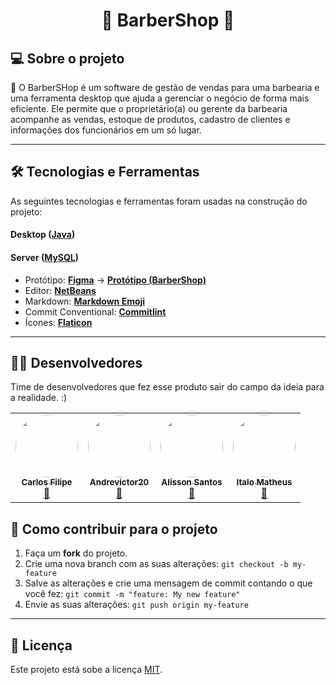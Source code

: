 <h1 align="center"> 
	💇 BarberShop 💇
</h1>

## 💻 Sobre o projeto

💇 O BarberSHop é um software de gestão de vendas para uma barbearia e uma ferramenta desktop que ajuda a gerenciar o negócio de forma mais eficiente. Ele permite que o proprietário(a) ou gerente da barbearia acompanhe as vendas, estoque de produtos, cadastro de clientes e informações dos funcionários em um só lugar.

---

## 🛠 Tecnologias e Ferramentas

As seguintes tecnologias e ferramentas foram usadas na construção do projeto:

#### **Desktop**  ([Java](https://www.java.com/en/))

#### **Server**  ([MySQL](https://www.mysql.com/))

-   Protótipo:  **[Figma](https://www.figma.com/)**  →  **[Protótipo (BarberShop)](https://www.figma.com/file/zlGBqAcsUGgK89rKkk0Fb9/BarberShop?type=design&node-id=0%3A1&t=PEahppgUBSioEVBc-1)**
-   Editor:  **[NetBeans](https://netbeans.apache.org/)**
-   Markdown: **[Markdown Emoji](https://gist.github.com/rxaviers/7360908)**
-   Commit Conventional:  **[Commitlint](https://github.com/conventional-changelog/commitlint)**
-   Ícones:  **[Flaticon](https://www.flaticon.com/)**


---

## 👨‍💻 Desenvolvedores

Time de desenvolvedores que fez esse produto sair do campo da ideia para a realidade. :)

<table>
  <tr>
  <td align="center"><a href="https://github.com/carlozfilipe"><img style="border-radius: 50%;" src="https://avatars.githubusercontent.com/u/26774549?v=4" width="100px;" alt=""/><br /><sub><b>Carlos Filipe
</b></sub></a><br /><a href="https://rocketseat.com.br/" title="Rocketseat">🚀</a></td>
    <td align="center"><a href="https://github.com/ItaloMatheus10"><img style="border-radius: 50%;" src="https://avatars.githubusercontent.com/u/130625413?v=4" width="100px;" alt=""/><br /><sub><b>Andrevictor20
</b></sub></a><br /><a href="https://rocketseat.com.br/" title="Rocketseat">🚀</a></td>
    <td align="center"><a href="V"><img style="border-radius: 50%;" src="https://avatars.githubusercontent.com/u/114629624?v=4" width="100px;" alt=""/><br /><sub><b>Alisson Santos
</b></sub></a><br /><a href="https://rocketseat.com.br/" title="Rocketseat">🚀</a></td>
    <td align="center"><a href="https://github.com/ItaloMatheus10"><img style="border-radius: 50%;" src="https://avatars.githubusercontent.com/u/130625413?v=4" width="100px;" alt=""/><br /><sub><b>Italo Matheus
</b></sub></a><br /><a href="https://rocketseat.com.br/" title="Rocketseat">🚀</a></td>
  </tr>
</table>

## 💪 Como contribuir para o projeto

1. Faça um **fork** do projeto.
2. Crie uma nova branch com as suas alterações: `git checkout -b my-feature`
3. Salve as alterações e crie uma mensagem de commit contando o que você fez: `git commit -m "feature: My new feature"`
4. Envie as suas alterações: `git push origin my-feature`

---

## 📝 Licença

Este projeto está sobe a licença [MIT](./LICENSE).

